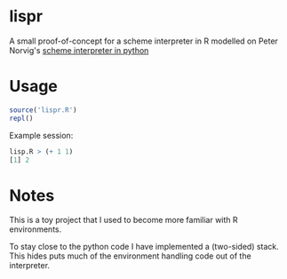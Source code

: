 # lispr

A small proof-of-concept for a scheme interpreter in R modelled on Peter Norvig's [scheme interpreter in python](http://www.norvig.com/lispy.html)

# Usage

```r
source('lispr.R')
repl()
```
Example session:
```r
lisp.R > (+ 1 1)
[1] 2
```

# Notes

This is a toy project that I used to become more familiar with R environments.

To stay close to the python code I have implemented a (two-sided) stack. This hides puts much of the environment handling code out of the interpreter.